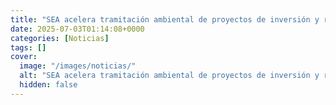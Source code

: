 ```yaml
---
title: "SEA acelera tramitación ambiental de proyectos de inversión y reduce tiempos en hasta 30%"
date: 2025-07-03T01:14:08+0000
categories: [Noticias]
tags: []
cover:
  image: "/images/noticias/"
  alt: "SEA acelera tramitación ambiental de proyectos de inversión y reduce tiempos en hasta 30%"
  hidden: false
---
```




